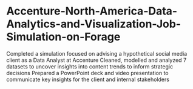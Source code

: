 # Accenture-North-America-Data-Analytics-and-Visualization-Job-Simulation-on-Forage
Completed a simulation focused on advising a hypothetical social media client as a Data Analyst at Accenture Cleaned, modelled and analyzed 7 datasets to uncover insights into content trends to inform strategic decisions Prepared a PowerPoint deck and video presentation to communicate key insights for the client and internal stakeholders
